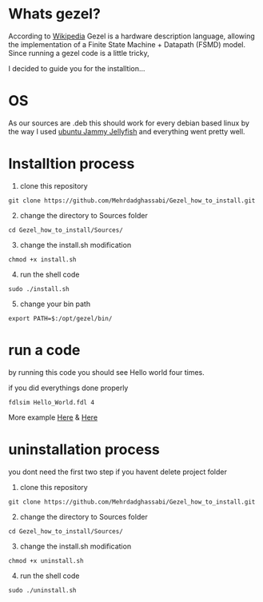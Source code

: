# Whats gezel?
According to <a href=https://en.wikipedia.org/wiki/Gezel/>Wikipedia</a>
Gezel is a hardware description language, allowing the implementation of a Finite State Machine + Datapath (FSMD) model.
Since running a gezel code is a little tricky,

I decided to guide you for the installtion...

# OS
As our sources are .deb this should work for every debian based linux
by the way I used <a href=https://releases.ubuntu.com/22.04/>ubuntu Jammy Jellyfish</a>
and everything went pretty well.

# Installtion process
1. clone this repository
```
git clone https://github.com/Mehrdadghassabi/Gezel_how_to_install.git
```
2. change the directory to Sources folder

```
cd Gezel_how_to_install/Sources/
```
3. change the install.sh modification

```
chmod +x install.sh
```
4. run the shell code
```
sudo ./install.sh
```
5. change your bin path
```
export PATH=$:/opt/gezel/bin/
```
# run a code
by running this code you should see Hello world four times.

if you did everythings done properly
```
fdlsim Hello_World.fdl 4
```
More example <a href=https://github.com/Roozbeh-and-Amirali/Co-design>Here</a>
& <a href=https://github.com/MohammadmehdiKhani/FIR-filter-hardware-software-codesign>Here</a> 

# uninstallation process
you dont need the first two step if you havent delete project folder

1. clone this repository
```
git clone https://github.com/Mehrdadghassabi/Gezel_how_to_install.git
```
2. change the directory to Sources folder

```
cd Gezel_how_to_install/Sources/
```
3. change the install.sh modification

```
chmod +x uninstall.sh
```
4. run the shell code
```
sudo ./uninstall.sh
```
